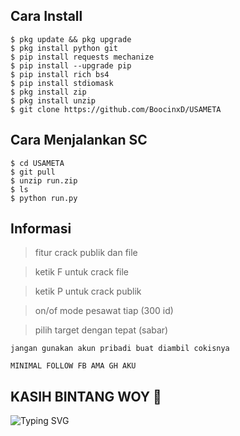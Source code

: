 ## Cara Install
```
$ pkg update && pkg upgrade
$ pkg install python git
$ pip install requests mechanize
$ pip install --upgrade pip
$ pip install rich bs4
$ pip install stdiomask
$ pkg install zip
$ pkg install unzip
$ git clone https://github.com/BoocinxD/USAMETA
```
## Cara Menjalankan SC
```
$ cd USAMETA
$ git pull
$ unzip run.zip
$ ls
$ python run.py
```
## Informasi
> fitur crack publik dan file

> ketik F untuk crack file

> ketik P untuk crack publik

> on/of mode pesawat tiap (300 id)

> pilih target dengan tepat (sabar)
```
jangan gunakan akun pribadi buat diambil cokisnya
```
```
MINIMAL FOLLOW FB AMA GH AKU
```
## KASIH BINTANG WOY 🌟
![Typing SVG](https://readme-typing-svg.herokuapp.com?lines=Selamat+Bersenang-senang....!+)
